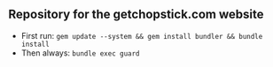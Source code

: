 Repository for the getchopstick.com website
-------------------------------------------

* First run: `gem update --system && gem install bundler && bundle install`
* Then always: `bundle exec guard`
